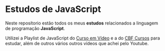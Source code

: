 # Estudos de JavaScript
Neste reposítorio estão todos os meus **estudos** relacionados a linguagem de programação **JavaScript**.

Utilizei a Playlist de JavaScript do <a href="https://youtube.com/playlist?list=PLHz_AreHm4dlsK3Nr9GVvXCbpQyHQl1o1&si=GCo3BKGMEsfHtynH" target="blank">Curso em Vídeo</a> e a do <a href="https://youtube.com/playlist?list=PLx4x_zx8csUg_AxxbVWHEyAJ6cBdsYc0T&si=iPfJSx6WKhK6yVfN" target="blank">CBF Cursos</a> para estudar, além de outros vários outros vídeos que achei pelo Youtube. 
